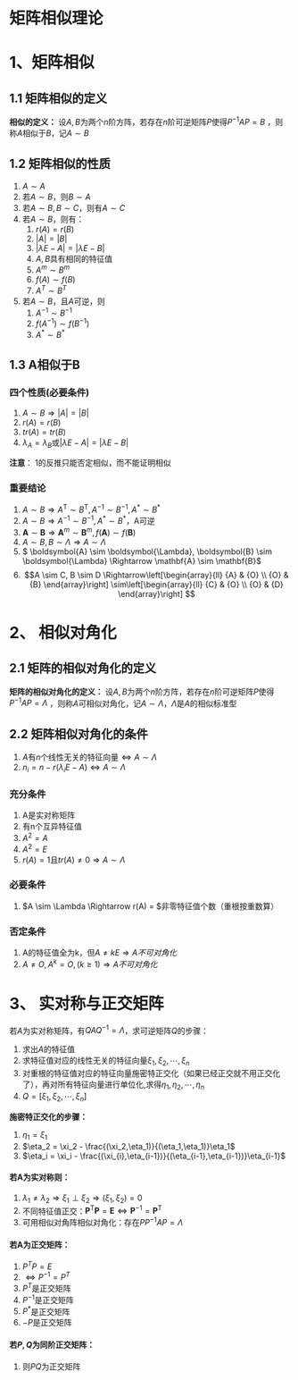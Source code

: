 # 矩阵相似理论

# 1、矩阵相似

## 1.1 矩阵相似的定义

**相似的定义：**
设$A,B$为两个$n$阶方阵，若存在$n$阶可逆矩阵$P$使得$P^{-1}AP = B$ ，则称$A$相似于$B$，记$A \sim B$

## 1.2 矩阵相似的性质

1. $A \sim A$
2. 若$A \sim B$，则$B \sim A$
3. 若$A \sim B, B \sim C$，则有$A \sim C$
4. 若$A \sim B$，则有：
    1. $r(A) = r(B)$
    2. $|A| = |B|$
    3. $| \lambda E - A| = |\lambda E - B|$
    4. $A,B$具有相同的特征值
    5. $A^m \sim B^m$
    6. $f(A) \sim f(B)$
    7. $A^T \sim B^T$
5. 若$A \sim B$，且$A$可逆，则
    1. $A^{-1} \sim B^{-1}$
    2. $f(A^{-1}) \sim f(B^{-1})$
    3. $A^* \sim B^*$

## 1.3 A相似于B

### 四个性质(必要条件)

1. $A \sim B \Rightarrow |A| = |B|$
2. $r(A) = r(B)$
3. $tr(A) = tr(B)$
4. $\lambda_A = \lambda_B$或$|\lambda E - A| = |\lambda E - B|$

**注意**：
1的反推只能否定相似，而不能证明相似

### 重要结论

1. $A \sim B \Rightarrow A^{\mathrm{T}} \sim B^{\mathrm{T}}, A^{-1} \sim B^{-1}, A^{*} \sim B^{*}$
2. $A \sim B \Rightarrow  A^{-1} \sim B^{-1}, A^{*} \sim B^{*}$，A可逆
3. $\boldsymbol{A} \sim \boldsymbol{B} \Rightarrow \boldsymbol{A}^{m} \sim \boldsymbol{B}^{m}, f(\mathbf{A}) \sim f(\mathbf{B})$
4. $A \sim B, B \sim \Lambda \Rightarrow A \sim \Lambda$
5. $ \boldsymbol{A} \sim \boldsymbol{\Lambda}, \boldsymbol{B} \sim \boldsymbol{\Lambda} \Rightarrow \mathbf{A} \sim \mathbf{B}$
6. $$A \sim C, B \sim D \Rightarrow\left[\begin{array}{ll}
{A} & {O} \\
{O} & {B}
\end{array}\right] \sim\left[\begin{array}{ll}
{C} & {O} \\
{O} & {D}
\end{array}\right]
$$


# 2、 相似对角化

## 2.1 矩阵的相似对角化的定义

**矩阵的相似对角化的定义：**
设$A,B$为两个$n$阶方阵，若存在$n$阶可逆矩阵$P$使得$P^{-1}AP = \Lambda$ ，则称$A$可相似对角化，记$A \sim \Lambda$，$\Lambda$是$A$的相似标准型

## 2.2 矩阵相似对角化的条件

1. $A$有$n$个线性无关的特征向量$\Leftrightarrow A \sim \Lambda$
2. $n_i = n - r(\lambda_i E - A) \Leftrightarrow A \sim \Lambda$

### 充分条件

1. A是实对称矩阵
2. 有n个互异特征值
3. $A^2 = A$
4. $A^2 = E$
5. $r(A) = 1$且$tr(A) \neq 0 \Rightarrow A \sim \Lambda$

### 必要条件

1. $A \sim \Lambda \Rightarrow r(A) = $非零特征值个数（重根按重数算）

### 否定条件

1. A的特征值全为k，但$A \neq kE \Rightarrow A 不可对角化$
2. $A \neq O , A^k = O,(k \geqslant 1) \Rightarrow A 不可对角化$

# 3、 实对称与正交矩阵

若$A$为实对称矩阵，有$QAQ^{-1} = \Lambda$，求可逆矩阵$Q$的步骤：

1. 求出$A$的特征值
2. 求特征值对应的线性无关的特征向量$\xi_{1},\xi_{2},\cdots,\xi_{n}$
3. 对重根的特征值对应的特征向量施密特正交化（如果已经正交就不用正交化了），再对所有特征向量进行单位化,求得$\eta_{1},\eta_{2},\cdots,\eta_{n}$
4. $Q = [\xi_{1},\xi_{2},\cdots,\xi_{n}]$

**施密特正交化的步骤：**

1. $\eta_1 = \xi_1$
2. $\eta_2 = \xi_2 - \frac{(\xi_2,\eta_1)}{(\eta_1,\eta_1)}\eta_1$
3. $\eta_i = \xi_i - \frac{(\xi_{i},\eta_{i-1})}{(\eta_{i-1},\eta_{i-1})}\eta_{i-1}$

#### 若A为实对称则：

1. $\lambda_{1} \neq \lambda_{2} \Rightarrow \xi_{1} \perp \xi_{2} \Rightarrow\left(\xi_{1}, \xi_{2}\right)=0$
2. 不同特征值正交：$\boldsymbol{P}^{\mathrm{T}} \boldsymbol{P}=\boldsymbol{E} \Leftrightarrow \boldsymbol{P}^{-1}=\boldsymbol{P}^{\mathrm{T}}$
3. 可用相似对角阵相似对角化：存在$P P^{-1} A P = \Lambda$

#### 若A为正交矩阵：

1. $P^TP = E$
2. $\Leftrightarrow P^{-1} = P^T$
3. $P^T$是正交矩阵
4. $P^{-1}$是正交矩阵
5. $P^*$是正交矩阵
6. $-P$是正交矩阵

#### 若$P,Q$为同阶正交矩阵：

1. 则$PQ$为正交矩阵